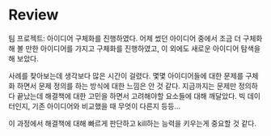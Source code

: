 # Review

팀 프로젝트: 아이디어 구체화를 진행하였다. 어제 썼던 아이디어 중에서 조금 더 구체화해 볼 만한 아이디어를 가지고 구체화를 진행하였고, 이 외에도 새로운 아이디어 탐색을 해 보았다.

사례를 찾아보는데 생각보다 많은 시간이 걸렸다. 몇몇 아이디어들에 대한 문제를 구체화 하면서 문제 정의를 하는 방식에 대한 느낌은 안 것 같다. 지금까지는 문제만 정의하다 끝났는데 해결책에 대한 고민을 하면서 고려해야할 요소들에 대해 깨달았다. 빅 데이터인지, 기존 아이디어와 비교했을 때 무엇이 다른지 등등...

이 과정에서 해결책에 대해 빠르게 판단하고 kill하는 능력을 키우는게 중요할 것 같다.